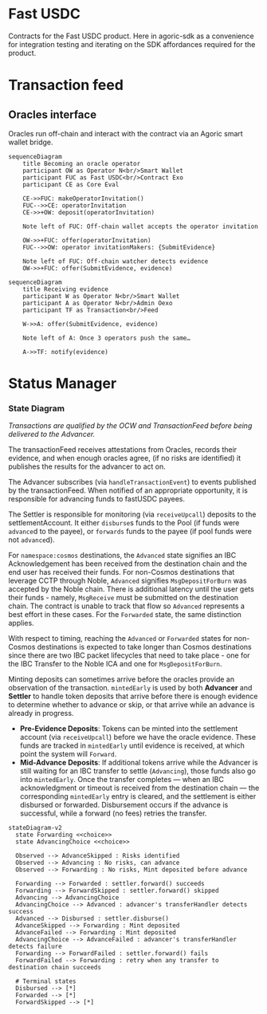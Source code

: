 # Fast USDC

Contracts for the Fast USDC product. Here in agoric-sdk as a convenience for
integration testing and iterating on the SDK affordances required for the product.

# Transaction feed

## Oracles interface

Oracles run off-chain and interact with the contract via an Agoric smart wallet bridge.
```mermaid
sequenceDiagram
    title Becoming an oracle operator
    participant OW as Operator N<br/>Smart Wallet
    participant FUC as Fast USDC<br/>Contract Exo
    participant CE as Core Eval

    CE->>FUC: makeOperatorInvitation()
    FUC-->>CE: operatorInvitation
    CE->>+OW: deposit(operatorInvitation)

    Note left of FUC: Off-chain wallet accepts the operator invitation

    OW->>+FUC: offer(operatorInvitation)
    FUC-->>OW: operator invitationMakers: {SubmitEvidence}

    Note left of FUC: Off-chain watcher detects evidence
    OW->>+FUC: offer(SubmitEvidence, evidence)
```

```mermaid
sequenceDiagram
    title Receiving evidence
    participant W as Operator N<br/>Smart Wallet
    participant A as Operator N<br/>Admin Oexo
    participant TF as Transaction<br/>Feed

    W->>A: offer(SubmitEvidence, evidence)

    Note left of A: Once 3 operators push the same…

    A->>TF: notify(evidence)
```

# Status Manager

### State Diagram

*Transactions are qualified by the OCW and TransactionFeed before being
delivered to the Advancer.*

The transactionFeed receives attestations from Oracles, records their
evidence, and when enough oracles agree, (if no risks are identified)
it publishes the results for the advancer to act on.

The Advancer subscribes (via `handleTransactionEvent`) to events published by
the transactionFeed. When notified of an appropriate opportunity, it is
responsible for advancing funds to fastUSDC payees.

The Settler is responsible for monitoring (via `receiveUpcall`) deposits to the
settlementAccount. It either `disburse`s funds to the Pool (if funds were
`advance`d to the payee), or `forwards` funds to the payee (if pool funds
were not `advance`d).

For `namespace:cosmos` destinations, the `Advanced` state signifies an IBC
Acknowledgement has been received from the destination chain and the end user
has received their funds. For non-Cosmos destinations that leverage CCTP
through Noble, `Advanced` signifies `MsgDepositForBurn` was accepted by the
Noble chain. There is additional latency until the user gets their funds -
namely, `MsgReceive` must be submitted on the destination chain. The contract
is unable to track that flow so `Advanced` represents a best effort in these
cases. For the `Forwarded` state, the same distinction applies.

With respect to timing, reaching the `Advanced` or `Forwarded` states for
non-Cosmos destinations is expected to take longer than Cosmos destinations
since there are two IBC packet lifecycles that need to take place - one for the
IBC Transfer to the Noble ICA and one for `MsgDepositForBurn`.

Minting deposits can sometimes arrive before the oracles provide an observation of the transaction. `mintedEarly` is used by both **Advancer** and **Settler** to handle token deposits that arrive before there is enough evidence to determine whether to advance or skip, or that arrive while an advance is already in progress.

- **Pre-Evidence Deposits**: Tokens can be minted into the settlement account (via `receiveUpcall`) before we have the oracle evidence. These funds are tracked in `mintedEarly` until evidence is received, at which point the system will `Forward`.
- **Mid-Advance Deposits**: If additional tokens arrive while the Advancer is still waiting for an IBC transfer to settle (`Advancing`), those funds also go into `mintedEarly`. Once the transfer completes — when an IBC acknowledgment or timeout is received from the destination chain — the corresponding `mintedEarly` entry is cleared, and the settlement is either disbursed or forwarded. Disbursement occurs if the advance is successful, while a forward (no fees) retries the transfer.


```mermaid
stateDiagram-v2
  state Forwarding <<choice>>
  state AdvancingChoice <<choice>>

  Observed --> AdvanceSkipped : Risks identified
  Observed --> Advancing : No risks, can advance
  Observed --> Forwarding : No risks, Mint deposited before advance

  Forwarding --> Forwarded : settler.forward() succeeds
  Forwarding --> ForwardSkipped : settler.forward() skipped
  Advancing --> AdvancingChoice
  AdvancingChoice --> Advanced : advancer's transferHandler detects success
  Advanced --> Disbursed : settler.disburse()
  AdvanceSkipped --> Forwarding : Mint deposited
  AdvanceFailed --> Forwarding : Mint deposited
  AdvancingChoice --> AdvanceFailed : advancer's transferHandler detects failure
  Forwarding --> ForwardFailed : settler.forward() fails
  ForwardFailed --> Forwarding : retry when any transfer to destination chain succeeds

  # Terminal states
  Disbursed --> [*]
  Forwarded --> [*]
  ForwardSkipped --> [*]
```
